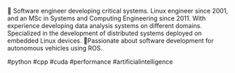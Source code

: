 🌱 Software engineer developing critical systems. Linux engineer since 2001, and an MSc in Systems and Computing Engineering since 2011. With experience developing data analysis systems on different domains. Specialized in the development of distributed systems deployed on embedded Linux devices. 🔭Passionate about software development for autonomous vehicles using ROS.

#python #cpp #cuda #performance #artificialintelligence
